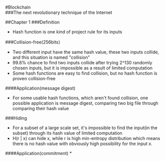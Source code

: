 #Blockchain  
###The next revolutionary technique of the Internet  

##Chapter 1
###Definition
* Hash function is one kind of project rule for its inputs

###Collision-free(256bits）
* Two different input have the same hash value, these two inputs collide, and this situation is named "collision"
* 99.8% chance to find two inputs collide after trying 2^130 randomly chosen inputs, but it is impossible as a result of limited computation
* Some hash functions are easy to find collision, but no hash function is proven collision-free

####Application(message digest)
* For some usable hash functions, which aren't found collision, one possible application is message digest, comparing two big file through comparing their hash value 

###Hiding
* For a subset of a large scale set, it's impossible to find the input(in the subset) through its hash value of limited computation
* H(r | x) can hide x, while r is high min-entropy distribution which means there is no hash value with obviously high possibility for the input x.

####Application(commitment)
* 
